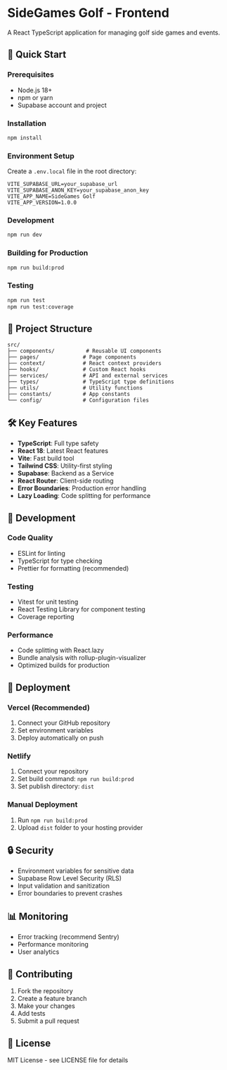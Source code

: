 # SideGames Golf - Frontend

A React TypeScript application for managing golf side games and events.

## 🚀 Quick Start

### Prerequisites
- Node.js 18+ 
- npm or yarn
- Supabase account and project

### Installation
```bash
npm install
```

### Environment Setup
Create a `.env.local` file in the root directory:
```env
VITE_SUPABASE_URL=your_supabase_url
VITE_SUPABASE_ANON_KEY=your_supabase_anon_key
VITE_APP_NAME=SideGames Golf
VITE_APP_VERSION=1.0.0
```

### Development
```bash
npm run dev
```

### Building for Production
```bash
npm run build:prod
```

### Testing
```bash
npm run test
npm run test:coverage
```

## 📁 Project Structure

```
src/
├── components/          # Reusable UI components
├── pages/              # Page components
├── context/            # React context providers
├── hooks/              # Custom React hooks
├── services/           # API and external services
├── types/              # TypeScript type definitions
├── utils/              # Utility functions
├── constants/          # App constants
└── config/             # Configuration files
```

## 🛠️ Key Features

- **TypeScript**: Full type safety
- **React 18**: Latest React features
- **Vite**: Fast build tool
- **Tailwind CSS**: Utility-first styling
- **Supabase**: Backend as a Service
- **React Router**: Client-side routing
- **Error Boundaries**: Production error handling
- **Lazy Loading**: Code splitting for performance

## 🔧 Development

### Code Quality
- ESLint for linting
- TypeScript for type checking
- Prettier for formatting (recommended)

### Testing
- Vitest for unit testing
- React Testing Library for component testing
- Coverage reporting

### Performance
- Code splitting with React.lazy
- Bundle analysis with rollup-plugin-visualizer
- Optimized builds for production

## 🚀 Deployment

### Vercel (Recommended)
1. Connect your GitHub repository
2. Set environment variables
3. Deploy automatically on push

### Netlify
1. Connect your repository
2. Set build command: `npm run build:prod`
3. Set publish directory: `dist`

### Manual Deployment
1. Run `npm run build:prod`
2. Upload `dist` folder to your hosting provider

## 🔒 Security

- Environment variables for sensitive data
- Supabase Row Level Security (RLS)
- Input validation and sanitization
- Error boundaries to prevent crashes

## 📊 Monitoring

- Error tracking (recommend Sentry)
- Performance monitoring
- User analytics

## 🤝 Contributing

1. Fork the repository
2. Create a feature branch
3. Make your changes
4. Add tests
5. Submit a pull request

## 📝 License

MIT License - see LICENSE file for details
